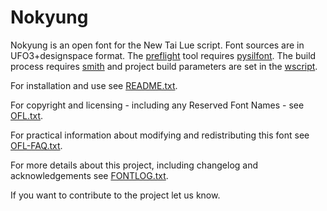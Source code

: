 # Nokyung

Nokyung is an open font for the New Tai Lue script. Font sources are in UFO3+designspace format. The [preflight](preflight) tool requires [pysilfont](https://github.com/silnrsi/pysilfont). The build process requires [smith](https://github.com/silnrsi/smith) and project build parameters are set in the [wscript](wscript).

For installation and use see [README.txt](README.txt).

For copyright and licensing - including any Reserved Font Names - see [OFL.txt](OFL.txt).

For practical information about modifying and redistributing this font see [OFL-FAQ.txt](OFL-FAQ.txt).

For more details about this project, including changelog and acknowledgements see [FONTLOG.txt](FONTLOG.txt).

If you want to contribute to the project let us know.
